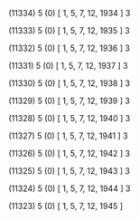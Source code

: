 (11334) 5 (0) [ 1, 5, 7, 12, 1934 ] 3 


(11333) 5 (0) [ 1, 5, 7, 12, 1935 ] 3 


(11332) 5 (0) [ 1, 5, 7, 12, 1936 ] 3 


(11331) 5 (0) [ 1, 5, 7, 12, 1937 ] 3 


(11330) 5 (0) [ 1, 5, 7, 12, 1938 ] 3 


(11329) 5 (0) [ 1, 5, 7, 12, 1939 ] 3 


(11328) 5 (0) [ 1, 5, 7, 12, 1940 ] 3 


(11327) 5 (0) [ 1, 5, 7, 12, 1941 ] 3 


(11326) 5 (0) [ 1, 5, 7, 12, 1942 ] 3 


(11325) 5 (0) [ 1, 5, 7, 12, 1943 ] 3 


(11324) 5 (0) [ 1, 5, 7, 12, 1944 ] 3 


(11323) 5 (0) [ 1, 5, 7, 12, 1945 ]  

